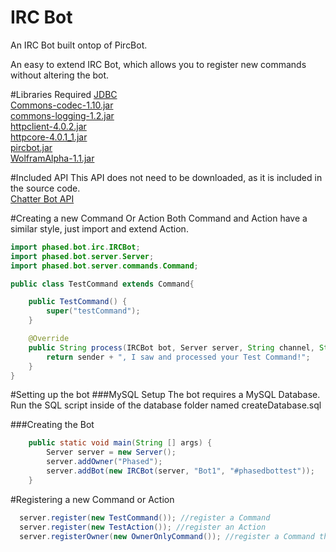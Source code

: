 # IRC Bot
An IRC Bot built ontop of PircBot.

An easy to extend IRC Bot, which allows you to register new commands without altering the bot.

#Libraries Required
[JDBC](http://mvnrepository.com/artifact/mysql/mysql-connector-java/5.1.35)  
[Commons-codec-1.10.jar](http://mvnrepository.com/artifact/commons-codec/commons-codec/1.10)  
[commons-logging-1.2.jar](http://mvnrepository.com/artifact/commons-logging/commons-logging/1.2)  
[httpclient-4.0.2.jar](http://mvnrepository.com/artifact/org.apache.httpcomponents/httpclient/4.0.2)  
[httpcore-4.0.1_1.jar](http://mvnrepository.com/artifact/org.apache.geronimo.bundles/httpcore/4.0.1_1)  
[pircbot.jar](http://www.jibble.org/pircbot.php)  
[WolframAlpha-1.1.jar](http://products.wolframalpha.com/api/libraries.html)

#Included API
This API does not need to be downloaded, as it is included in the source code.  
[Chatter Bot API](https://github.com/pierredavidbelanger/chatter-bot-api)

#Creating a new Command Or Action
Both Command and Action have a similar style, just import and extend Action.

```java
import phased.bot.irc.IRCBot;
import phased.bot.server.Server;
import phased.bot.server.commands.Command;

public class TestCommand extends Command{

	public TestCommand() {
		super("testCommand");
	}

	@Override
	public String process(IRCBot bot, Server server, String channel, String sender, String login, String hostname, String message) {
		return sender + ", I saw and processed your Test Command!";
	}
}
```

#Setting up the bot
###MySQL Setup
The bot requires a MySQL Database.  
Run the SQL script inside of the database folder named createDatabase.sql

###Creating the Bot
```java
	public static void main(String [] args) {	
		Server server = new Server();
		server.addOwner("Phased");
		server.addBot(new IRCBot(server, "Bot1", "#phasedbottest"));
	}
```

#Registering a new Command or Action
```java
  server.register(new TestCommand()); //register a Command
  server.register(new TestAction()); //register an Action
  server.registerOwner(new OwnerOnlyCommand()); //register a Command that only people that have been added as an Owner.
```
